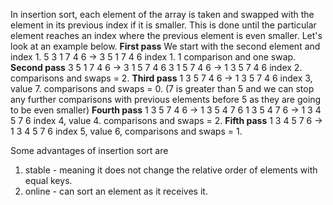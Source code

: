 In insertion sort, each element of the array is taken and swapped with the element in its previous index if it is smaller. This is done until the particular element reaches an index where the previous element is even smaller. Let's look at an example below.
**First pass**
We start with the second element and index 1.
5 3 1 7 4 6 -> 3 5 1 7 4 6
index 1. 1 comparison and one swap.
**Second pass**
3 5 1 7 4 6 -> 3 1 5 7 4 6
3 1 5 7 4 6 -> 1 3 5 7 4 6
index 2. comparisons and swaps = 2.
**Third pass**
1 3 5 7 4 6 -> 1 3 5 7 4 6
index 3, value 7. comparisons and swaps = 0. (7 is greater than 5 and we can stop any further comparisons with previous elements before 5 as they are going to be even smaller)
**Fourth pass**
1 3 5 7 4 6 -> 1 3 5 4 7 6
1 3 5 4 7 6 -> 1 3 4 5 7 6
index 4, value 4. comparisons and swaps = 2.
**Fifth pass**
1 3 4 5 7 6 -> 1 3 4 5 7 6
index 5, value 6, comparisons and swaps = 1.

Some advantages of insertion sort are 
1. stable - meaning it does not change the relative order of elements with equal keys.
2. online - can sort an element as it receives it. 